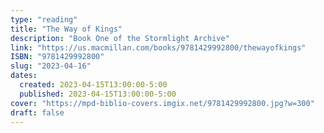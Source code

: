 ```yaml
---
type: "reading"
title: "The Way of Kings"
description: "Book One of the Stormlight Archive"
link: "https://us.macmillan.com/books/9781429992800/thewayofkings"
ISBN: "9781429992800"
slug: "2023-04-16"
dates:
  created: 2023-04-15T13:00:00-5:00
  published: 2023-04-15T13:00:00-5:00
cover: "https://mpd-biblio-covers.imgix.net/9781429992800.jpg?w=300"
draft: false
---
```

